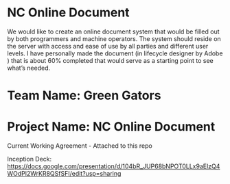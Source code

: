 # NC Online Document
We would like to create an online document system that would be filled out by both programmers and machine operators. The system should  reside on the server with  access and ease of use by all parties and different user levels. I have personally made the document (in lifecycle designer by Adobe ) that is about 60% completed that would serve as a starting point to see what’s needed.

# Team Name: Green Gators 

# Project Name: NC Online Document

Current Working Agreement - Attached to this repo 

Inception Deck: https://docs.google.com/presentation/d/104bR_JUP68bNPOT0LLx9aElzQ4WOdPl2WrKR8QSfSFI/edit?usp=sharing
